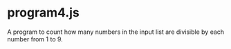 # program4.js
A program to count how many numbers in the input list are divisible by each number from 1 to 9.
